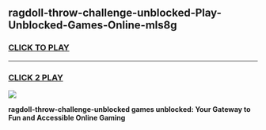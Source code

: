 
## ragdoll-throw-challenge-unblocked-Play-Unblocked-Games-Online-mls8g
<h3>
<a href="https://premium76.site?title=ragdoll-throw-challenge-unblocked&ref=25A">CLICK TO PLAY</a></h3>
<hr>

<h3>
<a href="https://premium76.site?title=ragdoll-throw-challenge-unblocked&ref=25A">CLICK 2 PLAY</a>
  
</h3>

<a href="https://premium76.site?title=ragdoll-throw-challenge-unblocked&ref=25A"><img src="https://clearcache.store/games.png"></a>


**ragdoll-throw-challenge-unblocked games unblocked: Your Gateway to Fun and Accessible Online Gaming**

